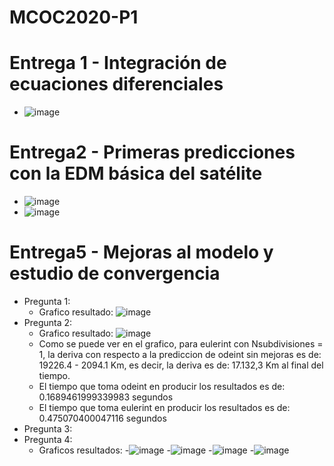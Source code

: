 # MCOC2020-P1
# Entrega 1 - Integración de ecuaciones diferenciales
- ![image](https://user-images.githubusercontent.com/43451947/91111616-fa560380-e64e-11ea-9730-1997954eb9eb.png)
# Entrega2 - Primeras predicciones con la EDM básica del satélite
- ![image](https://user-images.githubusercontent.com/43451947/91516562-d1857680-e8b9-11ea-8924-3ccf8a7b0753.png)
- ![image](https://user-images.githubusercontent.com/43451947/91516595-e6620a00-e8b9-11ea-8eeb-7cb335a26baf.png)
# Entrega5 - Mejoras al modelo y estudio de convergencia
- Pregunta 1:
  - Grafico resultado: ![image](https://user-images.githubusercontent.com/43451947/92336431-c62f0980-f076-11ea-9fee-5d2e557030ea.png)
- Pregunta 2:
  - Grafico resultado: ![image](https://user-images.githubusercontent.com/43451947/92336455-45244200-f077-11ea-8122-715daab5477b.png)
  - Como se puede ver en el grafico, para eulerint con Nsubdivisiones = 1, la deriva con respecto a la prediccion de odeint sin mejoras es de: 19226.4 - 2094.1 Km, es decir, la deriva es de:  17.132,3 Km al final del tiempo.
  - El tiempo que toma odeint en producir los resultados es de: 0.1689461999339983 segundos
  - El tiempo que toma eulerint en producir los resultados es de: 0.475070400047116 segundos
- Pregunta 3:
- Pregunta 4:
  - Graficos resultados:
  -![image](https://user-images.githubusercontent.com/43451947/92336595-b57f9300-f078-11ea-86b0-6d7612492466.png)
  -![image](https://user-images.githubusercontent.com/43451947/92336598-bd3f3780-f078-11ea-885e-607b9770ed76.png)
  -![image](https://user-images.githubusercontent.com/43451947/92336603-c3cdaf00-f078-11ea-969d-31dce258849e.png)
  -![image](https://user-images.githubusercontent.com/43451947/92336613-d1833480-f078-11ea-89f7-386112229782.png)

